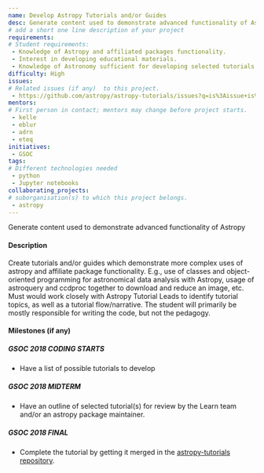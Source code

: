 ```yaml
---
name: Develop Astropy Tutorials and/or Guides
desc: Generate content used to demonstrate advanced functionality of Astropy
# add a short one line description of your project
requirements:
# Student requirements:
 - Knowledge of Astropy and affiliated packages functionality.
 - Interest in developing educational materials.
 - Knowledge of Astronomy sufficient for developing selected tutorials on specific science cases.
difficulty: High
issues:
# Related issues (if any)  to this project.
 - https://github.com/astropy/astropy-tutorials/issues?q=is%3Aissue+is%3Aopen+label%3Acontent-new
mentors:
# First person in contact; mentors may change before project starts.
 - kelle
 - eblur
 - adrn
 - eteq
initiatives:
 - GSOC
tags:
# Different technologies needed
 - python
 - Jupyter notebooks
collaborating_projects:
# suborganisation(s) to which this project belongs.
 - astropy
---
```

Generate content used to demonstrate advanced functionality of Astropy

#### Description

Create tutorials and/or guides which demonstrate more complex uses of astropy and affiliate package functionality. E.g., use of classes and object-oriented programming for astronomical data analysis with Astropy, usage of astroquery and ccdproc together to download and reduce an image, etc. 
Must would work closely with Astropy Tutorial Leads to identify tutorial topics, as well as a tutorial flow/narrative. The student will primarily be mostly responsible for writing the code, but not the pedagogy.

#### Milestones (if any)

##### GSOC 2018 CODING STARTS

* Have a list of possible tutorials to develop

##### GSOC 2018 MIDTERM

* Have an outline of selected tutorial(s) for review by the Learn team and/or an astropy package maintainer.

##### GSOC 2018 FINAL

* Complete the tutorial by getting it merged in the [astropy-tutorials repository](https://github.com/astropy/astropy-tutorials).
